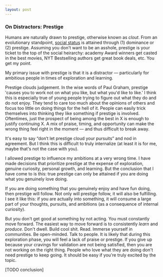 ```yaml
---
layout: post
---
```


### On Distractors: Prestige

Humans are naturally drawn to prestige, otherwise known as _clout_. 
From an evolutionary standpoint, [social status](https://www.nature.com/articles/s41598-019-39223-0) is attained through (1) dominance or (2) prestige. Assuming you don't want to be an asshole, prestige is your ticket to the top of the social heirarchy: academy Award winners get casted in the best movies, NYT Bestselling authors get great book deals, etc. You get my point. 

My primary issue with prestige is that it is a distractor — particularly for ambitious people in times of exploration and learning.

Prestige clouds judgement. In the wise words of Paul Graham, prestige 'causes you to work not on what you like, but what you'd like to like.' I think this is especially true of young people trying to figure out what they do and do not enjoy. They tend to care too much about the opinions of others and focus too little on doing things for the hell of it. People can easily trick themselves into thinking they like something if prestige is involved. Oftentimes, just the prospect of being among the best in X is enough to justify continuing X. A mix of praise, timing, and opportunity can make the wrong thing feel right in the moment — and thus difficult to break away.

It's easy to say “don’t let prestige cloud your pursuits” and nod in agreement. But I think this is difficult to truly internalize (at least it is for me, maybe that's not the case with you). 

I allowed prestige to influence my ambitions at a very wrong time. I have made decisions that prioritize prestige at the expense of exploration, genuine curiosity, personal growth, and learning. But the conclusion that I have come to is this: true prestige can only be attained if you are doing what you genuinely love doing. 

If you are doing something that you genuinely enjoy and have fun doing, then prestige will follow. Not only will prestige follow, it will also be fulfilling. I see it like this: if you are actually into something, it will consume a large part of your thoughts, pursuits, and ambitions (as a consequence of internal curiosity). 

But you don't get good at something by not acting. You must constantly move forward. The easiest way to move forward is to consistently _learn_ and _produce_. Don't dwell. Build cool shit. Read. Immerse yourself in communities. Be open-minded. Talk to people. It is likely that during this exploration phase, you will feel a lack of praise or prestige. If you give up because your cravings for validation are not being satisfied, then you are not working on the right thing. People who love what they are doing don't need prestige to keep going. It should be easy if you're truly excited by the topic.

[TODO conclusion]
